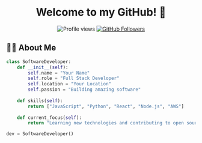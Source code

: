 <h1 align="center">Welcome to my GitHub! 🚀</h1>

<p align="center">
  <img src="https://komarev.com/ghpvc/?username=YOUR_USERNAME&color=blue" alt="Profile views" />
  <a href="https://github.com/YOUR_USERNAME?tab=followers">
    <img src="https://img.shields.io/github/followers/YOUR_USERNAME?label=Followers&style=social" alt="GitHub Followers">
  </a>
</p>

## 👨‍💻 About Me
```python
class SoftwareDeveloper:
    def __init__(self):
        self.name = "Your Name"
        self.role = "Full Stack Developer"
        self.location = "Your Location"
        self.passion = "Building amazing software"
    
    def skills(self):
        return ["JavaScript", "Python", "React", "Node.js", "AWS"]
    
    def current_focus(self):
        return "Learning new technologies and contributing to open source"

dev = SoftwareDeveloper()
